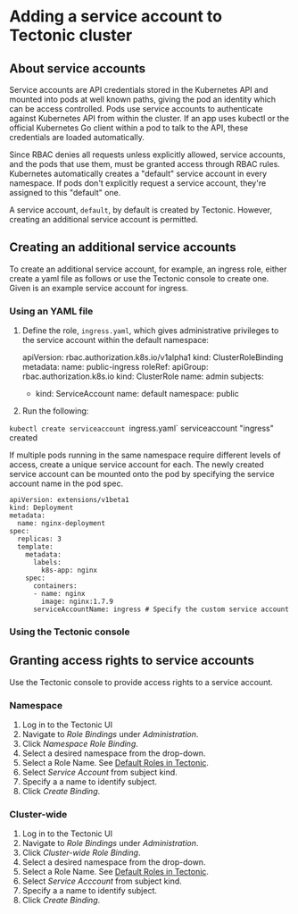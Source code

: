 # Adding a service account to Tectonic cluster

## About service accounts

Service accounts are API credentials stored in the Kubernetes API and mounted into pods at well known paths, giving the pod an identity which can be access controlled. Pods use service accounts to authenticate against Kubernetes API from within the cluster. If an app uses kubectl or the official Kubernetes Go client within a pod to talk to the API, these credentials are loaded automatically.

Since RBAC denies all requests unless explicitly allowed, service accounts, and the pods that use them, must be granted access through RBAC rules.
Kubernetes automatically creates a "default" service account in every namespace. If pods don't explicitly request a service account, they're assigned to this "default" one.

A service account, `default`, by default is created by Tectonic. However, creating an additional service account is permitted.

## Creating an additional service accounts

To create an additional service account, for example, an ingress role, either create a yaml file as follows or use the Tectonic console to create one. Given is an example service account for ingress.

### Using an YAML file

1. Define the role, `ingress.yaml`, which gives administrative privileges to the service account within the default namespace:


      apiVersion: rbac.authorization.k8s.io/v1alpha1
      kind: ClusterRoleBinding
      metadata:
        name: public-ingress
      roleRef:
        apiGroup: rbac.authorization.k8s.io
        kind: ClusterRole
        name: admin
      subjects:
      - kind: ServiceAccount
        name: default
        namespace: public

2. Run the following:

  `kubectl create serviceaccount `ingress.yaml`
   serviceaccount "ingress" created

If multiple pods running in the same namespace require different levels of access, create a unique service account for each. The newly created service account can be mounted onto the pod by specifying the service account name in the pod spec.

    apiVersion: extensions/v1beta1
    kind: Deployment
    metadata:
      name: nginx-deployment
    spec:
      replicas: 3
      template:
        metadata:
          labels:
            k8s-app: nginx
        spec:
          containers:
          - name: nginx
            image: nginx:1.7.9
          serviceAccountName: ingress # Specify the custom service account

### Using the Tectonic console

## Granting access rights to service accounts

Use the Tectonic console to provide access rights to a service account.

### Namespace

1. Log in to the Tectonic UI
2. Navigate to *Role Bindings* under *Administration*.
3. Click *Namespace Role Binding*.
4. Select a desired namespace from the drop-down.
5. Select a Role Name.
   See [Default Roles in Tectonic][identity-management].
6. Select *Service Account* from subject kind.
7. Specify a a name to identify subject.
8. Click *Create Binding*.


### Cluster-wide

1. Log in to the Tectonic UI
2. Navigate to *Role Bindings* under *Administration*.
3. Click *Cluster-wide Role Binding*.
4. Select a desired namespace from the drop-down.
5. Select a Role Name.
   See [Default Roles in Tectonic][identity-management].
6. Select *Service Acccount* from subject kind.
7. Specify a a name to identify subject.
8. Click *Create Binding*.

[identity-management]: identity-management.md
